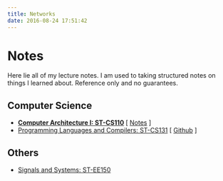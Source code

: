 ```yaml
---
title: Networks
date: 2016-08-24 17:51:42
---
```



# Notes

Here lie all of my lecture notes. I am used to taking structured notes on things I learned about. Reference only and no guarantees.


## Computer Science

- [**Computer Architecture I: ST-CS110**](https://robotics.shanghaitech.edu.cn/courses/ca/21s/) [ [Notes](https://notes.aaaab3n.moe/cs-131-programming-languages-and-compilers)  ]
- [Programming Languages and Compilers: ST-CS131](https://notes.aaaab3n.moe/cs-131-programming-languages-and-compilers-1) [ [Github](https://github.com/Nyovelt/CS131-Projects) ]

## Others
- [Signals and Systems: ST-EE150](https://notes.aaaab3n.moe/ee-150-signals-and-systems)